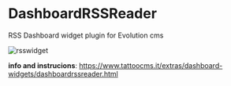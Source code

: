 # DashboardRSSReader
RSS Dashboard widget plugin for Evolution cms

![rsswidget](https://github.com/user-attachments/assets/a069faf9-035c-408d-bc18-009eccd91f89)

**info and instrucions**: https://www.tattoocms.it/extras/dashboard-widgets/dashboardrssreader.html
